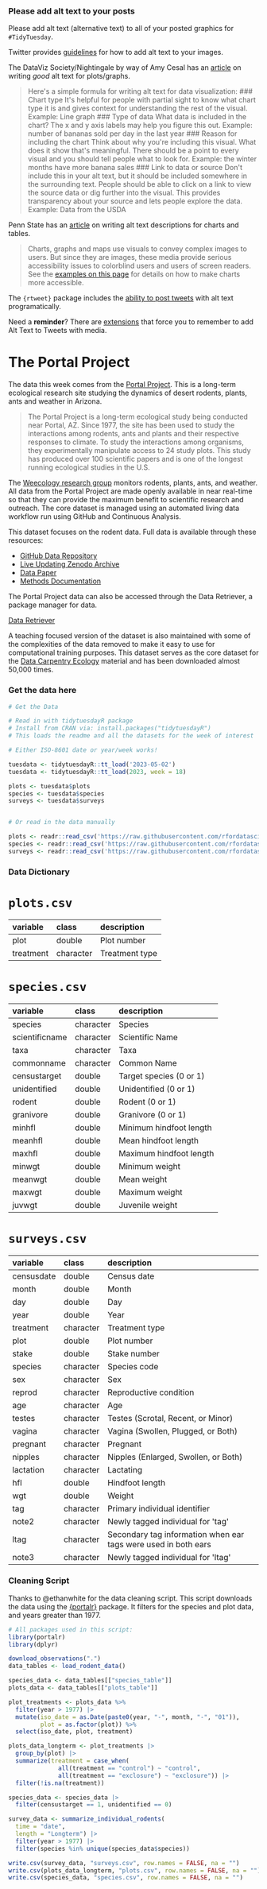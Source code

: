 ### Please add alt text to your posts

Please add alt text (alternative text) to all of your posted graphics
for `#TidyTuesday`.

Twitter provides
[guidelines](https://help.twitter.com/en/using-twitter/picture-descriptions)
for how to add alt text to your images.

The DataViz Society/Nightingale by way of Amy Cesal has an
[article](https://medium.com/nightingale/writing-alt-text-for-data-visualization-2a218ef43f81)
on writing *good* alt text for plots/graphs.

> Here's a simple formula for writing alt text for data visualization:
> \### Chart type It's helpful for people with partial sight to know
> what chart type it is and gives context for understanding the rest of
> the visual. Example: Line graph \### Type of data What data is
> included in the chart? The x and y axis labels may help you figure
> this out. Example: number of bananas sold per day in the last year
> \### Reason for including the chart Think about why you're including
> this visual. What does it show that's meaningful. There should be a
> point to every visual and you should tell people what to look for.
> Example: the winter months have more banana sales \### Link to data or
> source Don't include this in your alt text, but it should be included
> somewhere in the surrounding text. People should be able to click on a
> link to view the source data or dig further into the visual. This
> provides transparency about your source and lets people explore the
> data. Example: Data from the USDA

Penn State has an
[article](https://accessibility.psu.edu/images/charts/) on writing alt
text descriptions for charts and tables.

> Charts, graphs and maps use visuals to convey complex images to users.
> But since they are images, these media provide serious accessibility
> issues to colorblind users and users of screen readers. See the
> [examples on this page](https://accessibility.psu.edu/images/charts/)
> for details on how to make charts more accessible.

The `{rtweet}` package includes the [ability to post
tweets](https://docs.ropensci.org/rtweet/reference/post_tweet.html) with
alt text programatically.

Need a **reminder**? There are
[extensions](https://chrome.google.com/webstore/detail/twitter-required-alt-text/fpjlpckbikddocimpfcgaldjghimjiik/related)
that force you to remember to add Alt Text to Tweets with media.

# The Portal Project

The data this week comes from the [Portal
Project](https://portal.weecology.org/). This is a long-term ecological
research site studying the dynamics of desert rodents, plants, ants and
weather in Arizona.

> The Portal Project is a long-term ecological study being conducted
> near Portal, AZ. Since 1977, the site has been used to study the
> interactions among rodents, ants and plants and their respective
> responses to climate. To study the interactions among organisms, they
> experimentally manipulate access to 24 study plots. This study has
> produced over 100 scientific papers and is one of the longest running
> ecological studies in the U.S.

The [Weecology research group](https://www.weecology.org/) monitors
rodents, plants, ants, and weather. All data from the Portal Project are
made openly available in near real-time so that they can provide the
maximum benefit to scientific research and outreach. The core dataset is
managed using an automated living data workflow run using GitHub and
Continuous Analysis.

This dataset focuses on the rodent data. Full data is available through
these resources:

-   [GitHub Data Repository](https://github.com/weecology/PortalData)
-   [Live Updating Zenodo
    Archive](https://doi.org/10.5281/zenodo.1215988)
-   [Data
    Paper](https://www.biorxiv.org/content/early/2018/05/28/332783)
-   [Methods
    Documentation](https://github.com/weecology/PortalData/blob/master/SiteandMethods/Methods.md)

The Portal Project data can also be accessed through the Data Retriever,
a package manager for data.

[Data Retriever](https://www.data-retriever.org/)

A teaching focused version of the dataset is also maintained with some
of the complexities of the data removed to make it easy to use for
computational training purposes. This dataset serves as the core dataset
for the [Data Carpentry
Ecology](https://datacarpentry.org/ecology-workshop/) material and has
been downloaded almost 50,000 times.

### Get the data here

```r
# Get the Data

# Read in with tidytuesdayR package 
# Install from CRAN via: install.packages("tidytuesdayR")
# This loads the readme and all the datasets for the week of interest

# Either ISO-8601 date or year/week works!

tuesdata <- tidytuesdayR::tt_load('2023-05-02')
tuesdata <- tidytuesdayR::tt_load(2023, week = 18)

plots <- tuesdata$plots
species <- tuesdata$species
surveys <- tuesdata$surveys


# Or read in the data manually

plots <- readr::read_csv('https://raw.githubusercontent.com/rfordatascience/tidytuesday/main/data/2023/2023-05-02/plots.csv')
species <- readr::read_csv('https://raw.githubusercontent.com/rfordatascience/tidytuesday/main/data/2023/2023-05-02/species.csv')
surveys <- readr::read_csv('https://raw.githubusercontent.com/rfordatascience/tidytuesday/main/data/2023/2023-05-02/surveys.csv')


```

### Data Dictionary

# `plots.csv`

| variable  | class     | description    |
|:----------|:----------|:---------------|
| plot      | double    | Plot number    |
| treatment | character | Treatment type |

# `species.csv`

| variable       | class     | description             |
|:---------------|:----------|:------------------------|
| species        | character | Species                 |
| scientificname | character | Scientific Name         |
| taxa           | character | Taxa                    |
| commonname     | character | Common Name             |
| censustarget   | double    | Target species (0 or 1) |
| unidentified   | double    | Unidentified (0 or 1)   |
| rodent         | double    | Rodent (0 or 1)         |
| granivore      | double    | Granivore (0 or 1)      |
| minhfl         | double    | Minimum hindfoot length |
| meanhfl        | double    | Mean hindfoot length    |
| maxhfl         | double    | Maximum hindfoot length |
| minwgt         | double    | Minimum weight          |
| meanwgt        | double    | Mean weight             |
| maxwgt         | double    | Maximum weight          |
| juvwgt         | double    | Juvenile weight         |

# `surveys.csv`

| variable   | class     | description                                                    |
|:-----------------------|:---------------------|:-------------------------|
| censusdate | double    | Census date                                                    |
| month      | double    | Month                                                          |
| day        | double    | Day                                                            |
| year       | double    | Year                                                           |
| treatment  | character | Treatment type                                                 |
| plot       | double    | Plot number                                                    |
| stake      | double    | Stake number                                                   |
| species    | character | Species code                                                   |
| sex        | character | Sex                                                            |
| reprod     | character | Reproductive condition                                         |
| age        | character | Age                                                            |
| testes     | character | Testes (Scrotal, Recent, or Minor)                             |
| vagina     | character | Vagina (Swollen, Plugged, or Both)                             |
| pregnant   | character | Pregnant                                                       |
| nipples    | character | Nipples (Enlarged, Swollen, or Both)                           |
| lactation  | character | Lactating                                                      |
| hfl        | double    | Hindfoot length                                                |
| wgt        | double    | Weight                                                         |
| tag        | character | Primary individual identifier                                  |
| note2      | character | Newly tagged individual for 'tag'                              |
| ltag       | character | Secondary tag information when ear tags were used in both ears |
| note3      | character | Newly tagged individual for 'ltag'                             |

### Cleaning Script

Thanks to @ethanwhite for the data cleaning script. This script
downloads the data using the [{portalr}](https://weecology.github.io/portalr/) package. It filters for the
species and plot data, and years greater than 1977.

``` r
# All packages used in this script:
library(portalr)
library(dplyr)

download_observations(".")
data_tables <- load_rodent_data()

species_data <- data_tables[["species_table"]]
plots_data <- data_tables[["plots_table"]]

plot_treatments <- plots_data %>%
  filter(year > 1977) |>
  mutate(iso_date = as.Date(paste0(year, "-", month, "-", "01")), 
         plot = as.factor(plot)) %>%
  select(iso_date, plot, treatment)

plots_data_longterm <- plot_treatments |>
  group_by(plot) |>
  summarize(treatment = case_when(
              all(treatment == "control") ~ "control",
              all(treatment == "exclosure") ~ "exclosure")) |>
  filter(!is.na(treatment))

species_data <- species_data |>
  filter(censustarget == 1, unidentified == 0)

survey_data <- summarize_individual_rodents(
  time = "date",
  length = "Longterm") |>
  filter(year > 1977) |>
  filter(species %in% unique(species_data$species))

write.csv(survey_data, "surveys.csv", row.names = FALSE, na = "")
write.csv(plots_data_longterm, "plots.csv", row.names = FALSE, na = "")
write.csv(species_data, "species.csv", row.names = FALSE, na = "")
```
